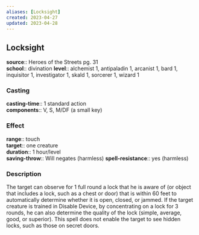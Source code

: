 ```yaml
---
aliases: [Locksight]
created: 2023-04-27
updated: 2023-04-28
---
```


## Locksight

**source**:: Heroes of the Streets pg. 31  
**school**:: divination
**level**:: alchemist 1, antipaladin 1, arcanist 1, bard 1, inquisitor 1, investigator 1, skald 1, sorcerer 1, wizard 1

### Casting

**casting-time**:: 1 standard action  
**components**:: V, S, M/DF (a small key)

### Effect

**range**:: touch  
**target**:: one creature  
**duration**:: 1 hour/level  
**saving-throw**:: Will negates (harmless)
**spell-resistance**:: yes (harmless)

### Description

The target can observe for 1 full round a lock that he is aware of (or object that includes a lock, such as a chest or door) that is within 60 feet to automatically determine whether it is open, closed, or jammed. If the target creature is trained in Disable Device, by concentrating on a lock for 3 rounds, he can also determine the quality of the lock (simple, average, good, or superior). This spell does not enable the target to see hidden locks, such as those on secret doors.
